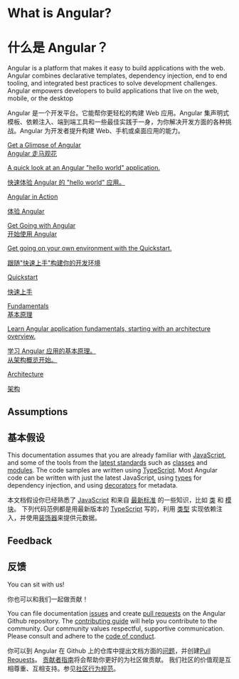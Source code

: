 <h1 class="no-toc">What is Angular?</h1>

<h1 class="no-toc">什么是 Angular？</h1>

Angular is a platform that makes it easy to build applications with the web. Angular combines declarative templates, dependency injection, end to end tooling, and integrated best practices to solve development challenges. Angular empowers developers to build applications that live on the web, mobile, or the desktop

Angular 是一个开发平台。它能帮你更轻松的构建 Web 应用。Angular 集声明式模板、依赖注入、端到端工具和一些最佳实践于一身，为你解决开发方面的各种挑战。Angular 为开发者提升构建 Web、手机或桌面应用的能力。

<div class="card-container">
  <a href="generated/live-examples/toh-pt1/stackblitz.html" target="_blank" class="docs-card"
    title="Experience Angular in a live coding environment">
      <section>Get a Glimpse of Angular</section>
      <section>Angular 走马观花</section>
      <p>A quick look at an Angular "hello world" application.</p>
      <p>快速体验 Angular 的 "hello world" 应用。</p>
      <p class="card-footer">Angular in Action</p>
      <p class="card-footer">体验 Angular</p>
  </a>
  <a href="guide/quickstart" class="docs-card" title="Angular Quickstart">
      <section>Get Going with Angular</section>
      <section>开始使用 Angular</section>
      <p>Get going on your own environment with the Quickstart.</p>
      <p>跟随"快速上手"构建你的开发环境</p>
      <p class="card-footer">Quickstart</p>
      <p class="card-footer">快速上手</p>
  </a>
  <a href="guide/architecture" class="docs-card" title="Angular Architecture">
      <section>Fundamentals</section>
      <section>基本原理</section>
      <p>Learn Angular application fundamentals, starting with an architecture overview.</p>
      <p>学习 Angular 应用的基本原理。<br/>从架构概览开始。</p>
      <p class="card-footer">Architecture</p>
      <p class="card-footer">架构</p>
  </a>
</div>

## Assumptions

## 基本假设

This documentation assumes that you are already familiar with
[JavaScript](https://developer.mozilla.org/en-US/docs/Web/JavaScript/A_re-introduction_to_JavaScript "Learn JavaScript"),
and some of the tools from the
[latest standards](https://babeljs.io/learn-es2015/ "Latest JavaScript standards") such as
[classes](https://developer.mozilla.org/en-US/docs/Web/JavaScript/Reference/Classes "ES2015 Classes")
and [modules](https://developer.mozilla.org/en-US/docs/Web/JavaScript/Reference/Statements/import "ES2015 Modules").
The code samples are written using [TypeScript](https://www.typescriptlang.org/ "TypeScript").
Most Angular code can be written with just the latest JavaScript,
using [types](https://www.typescriptlang.org/docs/handbook/classes.html "TypeScript Types") for dependency injection,
and using [decorators](https://www.typescriptlang.org/docs/handbook/decorators.html "Decorators") for metadata.


本文档假设你已经熟悉了 [JavaScript](https://developer.mozilla.org/en-US/docs/Web/JavaScript/A_re-introduction_to_JavaScript "Learn JavaScript") 和来自 [最新标准](https://babeljs.io/learn-es2015/ "Latest JavaScript standards") 的一些知识，比如  [类](https://developer.mozilla.org/en-US/docs/Web/JavaScript/Reference/Classes "ES2015 Classes") 和 [模块](https://developer.mozilla.org/en-US/docs/Web/JavaScript/Reference/Statements/import "ES2015 Modules")。
下列代码范例都是用最新版本的 [TypeScript](https://www.typescriptlang.org/ "TypeScript") 写的，利用 [类型](https://www.typescriptlang.org/docs/handbook/classes.html "TypeScript Types") 实现依赖注入，并使用[装饰器](https://www.typescriptlang.org/docs/handbook/decorators.html "Decorators")来提供元数据。

## Feedback

## 反馈

You can sit with us!

你也可以和我们一起做贡献！

You can file documentation
[issues](https://github.com/angular/angular/issues "Angular Github issues") and create
[pull requests](https://github.com/angular/angular/pulls "Angular Github pull requests")
on the Angular Github repository.
The [contributing guide](https://github.com/angular/angular/blob/master/CONTRIBUTING.md "Contributing guide")
will help you contribute to the community.
Our community values  respectful, supportive communication.
Please consult and adhere to the
[code of conduct](https://github.com/angular/code-of-conduct/blob/master/CODE_OF_CONDUCT.md "contributor code of conduct").

你可以到 Angular 在 Github 上的仓库中提出文档方面的[问题](https://github.com/angular/angular/issues "Angular Github issues")，并创建[Pull Requests](https://github.com/angular/angular/pulls "Angular Github pull requests")。
[贡献者指南](https://github.com/angular/angular/blob/master/CONTRIBUTING.md "贡献者指南")将会帮助你更好的为社区做贡献。
我们社区的价值观是互相尊重、互相支持。参见[社区行为规范](https://github.com/angular/code-of-conduct/blob/master/CODE_OF_CONDUCT.md "contributor code of conduct")。
